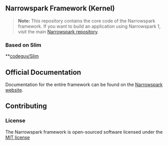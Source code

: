 ## Narrowspark Framework (Kernel)

> **Note:** This repository contains the core code of the Narrowspark framework. If you want to build an application using Narrowspark 1, visit the main [Narrowspark repository](https://github.com/narrowspark/narrowspark).

### Based on Slim

**[codeguy/Slim](http://github.com/codeguy/Slim)

## Official Documentation

Documentation for the entire framework can be found on the [Narrowspark website](http://narrowspark.de).

## Contributing

### License

The Narrowspark framework is open-sourced software licensed under the [MIT license](http://opensource.org/licenses/MIT)
